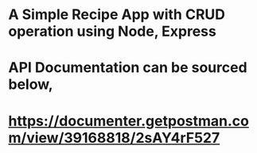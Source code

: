 # A Simple Recipe App with CRUD operation using Node, Express

# API Documentation can be sourced below,

# https://documenter.getpostman.com/view/39168818/2sAY4rF527
